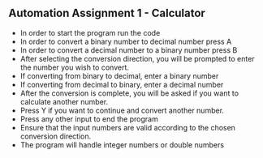 ## Automation Assignment 1 - Calculator
- In order to start the program run the code
- In order to convert a binary number to decimal number press A 
- In order to convert a decimal number to a binary number press B
- After selecting the conversion direction, you will be prompted to enter the number you wish to convert.
- If converting from binary to decimal, enter a binary number 
- If converting from decimal to binary, enter a decimal number  
- After the conversion is complete, you will be asked if you want to calculate another number.
- Press Y if you want to continue and convert another number.
- Press any other input to end the program
- Ensure that the input numbers are valid according to the chosen conversion direction.
- The program will handle integer numbers or double numbers 
